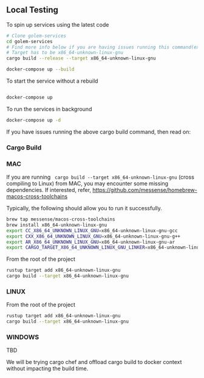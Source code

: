 
## Local Testing

To spin up services using the latest code 

```bash
# Clone golem-services
cd golem-services
# Find more info below if you are having issues running this command(example: Running from MAC may fail)
# Target has to be x86_64-unknown-linux-gnu 
cargo build --release --target x86_64-unknown-linux-gnu

docker-compose up --build
```
To start the service without a rebuild

```bash

docker-compose up

```

To run the services in background

```bash
docker-compose up -d
```

If you have issues running the above cargo build command, then read on:

### Cargo Build

### MAC
If you are running ` cargo build --target x86_64-unknown-linux-gnu` (cross compiling to Linux) from MAC, you may encounter
some missing dependencies. If interested, refer, https://github.com/messense/homebrew-macos-cross-toolchains

Typically, the following should allow you to run it successfully.

```bash
brew tap messense/macos-cross-toolchains
brew install x86_64-unknown-linux-gnu
export CC_X86_64_UNKNOWN_LINUX_GNU=x86_64-unknown-linux-gnu-gcc
export CXX_X86_64_UNKNOWN_LINUX_GNU=x86_64-unknown-linux-gnu-g++
export AR_X86_64_UNKNOWN_LINUX_GNU=x86_64-unknown-linux-gnu-ar
export CARGO_TARGET_X86_64_UNKNOWN_LINUX_GNU_LINKER=x86_64-unknown-linux-gnu-gcc
```

From the root of the project

```bash
rustup target add x86_64-unknown-linux-gnu
cargo build --target x86_64-unknown-linux-gnu
```

### LINUX

From the root of the project

```bash
rustup target add x86_64-unknown-linux-gnu
cargo build --target x86_64-unknown-linux-gnu
```

### WINDOWS
TBD

We will be trying cargo chef and offload cargo build to docker context without impacting the build time.
